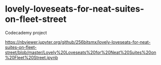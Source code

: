 # lovely-loveseats-for-neat-suites-on-fleet-street
Codecademy project

https://nbviewer.jupyter.org/github/256bitsmx/lovely-loveseats-for-neat-suites-on-fleet-street/blob/master/Lovely%20Loveseats%20for%20Neat%20Suites%20on%20Fleet%20Street.ipynb
